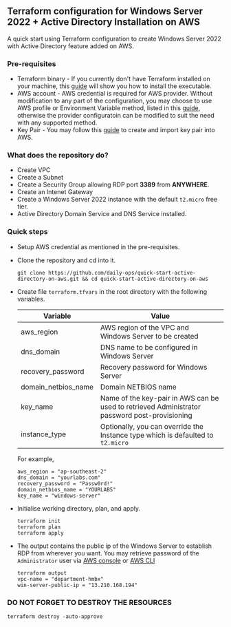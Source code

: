 ## Terraform configuration for Windows Server 2022 + Active Directory Installation on AWS
A quick start using Terraform configuration to create Windows Server 2022 with Active Directory feature added on AWS.

### Pre-requisites

* Terraform binary - If you currently don't have Terraform installed on your machine, this [guide](https://developer.hashicorp.com/terraform/install) will show you how to install the executable.
* AWS account - AWS credential is required for AWS provider. Without modification to any part of the configuration, you may choose to use AWS profile or Environment Variable method, listed in this [guide](https://registry.terraform.io/providers/hashicorp/aws/latest/docs#authentication-and-configuration), otherwise the provider configuratoin can be modified to suit the need with any supported method.
* Key Pair - You may follow this [guide](https://docs.aws.amazon.com/AWSEC2/latest/UserGuide/create-key-pairs.html#how-to-generate-your-own-key-and-import-it-to-aws) to create and import key pair into AWS.

### What does the repository do?

- Create VPC
- Create a Subnet
- Create a Security Group allowing RDP port **3389** from **ANYWHERE**.
- Create an Intenet Gateway
- Create a Windows Server 2022 instance with the default `t2.micro` free tier.
- Active Directory Domain Service and DNS Service installed.

### Quick steps

* Setup AWS credential as mentioned in the pre-requisites.
* Clone the repository and cd into it.

    ```
    git clone https://github.com/daily-ops/quick-start-active-directory-on-aws.git && cd quick-start-active-directory-on-aws
    ```

* Create file `terraform.tfvars` in the root directory with the following variables.

   
    |Variable|Value|
    |-|-|
    |aws_region|AWS region of the VPC and Windows Server to be created|
    |dns_domain|DNS name to be configured in Windows Server|
    |recovery_password|Recovery password for Windows Server|
    |domain_netbios_name|Domain NETBIOS name|
    |key_name|Name of the key-pair in AWS can be used to retrieved Administrator password post-provisioning|
    |instance_type|Optionally, you can override the Instance type which is defaulted to `t2.micro`|

    For example,

    ```
    aws_region = "ap-southeast-2"
    dns_domain = "yourlabs.com"
    recovery_password = "Passw0rd!"
    domain_netbios_name = "YOURLABS"
    key_name = "windows-server"
    ```

* Initialise working directory, plan, and apply.

    ```
    terraform init
    terraform plan
    terraform apply
    ```

* The output contains the public ip of the Windows Server to establish RDP from wherever you want. You may retrieve password of the `Administrator` user via [AWS console](https://repost.aws/knowledge-center/retrieve-windows-admin-password) or [AWS CLI](https://docs.aws.amazon.com/cli/latest/reference/ec2/get-password-data.html)

    ```
    terraform output
    vpc-name = "department-hmbx"
    win-server-public-ip = "13.210.168.194"
    ```

### DO NOT FORGET TO DESTROY THE RESOURCES

```
terraform destroy -auto-approve
```


